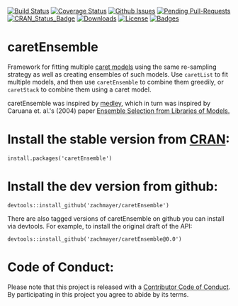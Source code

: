 [![Build Status](http://img.shields.io/travis/zachmayer/caretEnsemble.svg?style=flat)](https://travis-ci.org/zachmayer/caretEnsemble)
[![Coverage Status](http://img.shields.io/coveralls/zachmayer/caretEnsemble.svg?style=flat)](https://coveralls.io/r/zachmayer/caretEnsemble)
[![Github Issues](https://img.shields.io/github/issues-raw/badges/shields.svg?style=flat)](https://github.com/zachmayer/caretEnsemble/issues)
[![Pending Pull-Requests](http://githubbadges.herokuapp.com/zachmayer/caretEnsemble/pulls.svg?style=flat)](https://github.com/zachmayer/caretEnsemble/pulls)
[![CRAN_Status_Badge](http://www.r-pkg.org/badges/version/caretEnsemble)](http://cran.r-project.org/web/packages/caretEnsemble)
[![Downloads](http://cranlogs.r-pkg.org/badges/caretEnsemble)](http://cran.rstudio.com/package=caretEnsemble)
[![License](http://img.shields.io/:license-mit-blue.svg?style=flat)](http://badges.mit-license.org)
[![Badges](http://img.shields.io/:badges-8/8-ff6799.svg?style=flat)](https://github.com/badges/badgerbadgerbadger)

# caretEnsemble
Framework for fitting multiple [caret models](https://github.com/topepo/caret) using the same re-sampling strategy as well as creating ensembles of such models.  Use `caretList` to fit multiple models, and then use `caretEnsemble` to combine them greedily, or `caretStack` to combine them using a caret model.

caretEnsemble was inspired by [medley](https://github.com/mewo2/medley), which in turn was inspired by Caruana et. al.'s (2004) paper [Ensemble Selection from Libraries of Models.](http://www.cs.cornell.edu/~caruana/ctp/ct.papers/caruana.icml04.icdm06long.pdf)

# Install the stable version from [CRAN](http://cran.r-project.org/web/packages/caretEnsemble/):
```{R}
install.packages('caretEnsemble')
```

# Install the dev version from github:
```{R}
devtools::install_github('zachmayer/caretEnsemble')
```

There are also tagged versions of caretEnsemble on github you can install via devtools.  For example, to install the original draft of the API:
```{R}
devtools::install_github('zachmayer/caretEnsemble@0.0')
```

# Code of Conduct:
Please note that this project is released with a [Contributor Code of Conduct](CONDUCT.md). By participating in this project you agree to abide by its terms.
